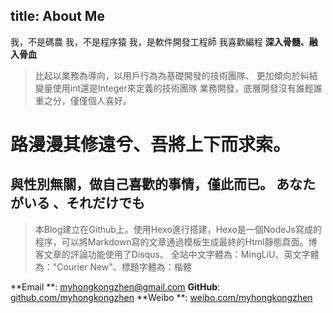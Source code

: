 title: About Me 
---

我，不是碼農
我，不是程序猿
我，是軟件開發工程師
我喜歡編程 **深入骨髓、融入骨血**

> 比起以業務為導向，以用戶行為為基礎開發的技術團隊、
> 更加傾向於糾結變量使用int還是Integer來定義的技術團隊
> 業務開發，底層開發沒有誰輕誰重之分，僅僅個人喜好。

# 路漫漫其修遠兮、吾將上下而求索。

與性別無關，做自己喜歡的事情，僅此而已。
**あなたがいる 、それだけでも** 
-----------------------------------------------------------------------------------------------------------------
> 本Blog建立在Github上。使用Hexo進行搭建，Hexo是一個NodeJs寫成的程序，可以將Markdown寫的文章通過模板生成最終的Html靜態頁面。博客文章的評論功能使用了Disqus。
> 全站中文字體為：MingLiU、英文字體為："Courier New"、標題字體為：楷體

**Email **: myhongkongzhen@gmail.com 
**GitHub**: [github.com/myhongkongzhen](https://github.com/myhongkongzhen)
**Weibo **: [weibo.com/myhongkongzhen](http://www.weibo.com/myhongkongzhen)  

